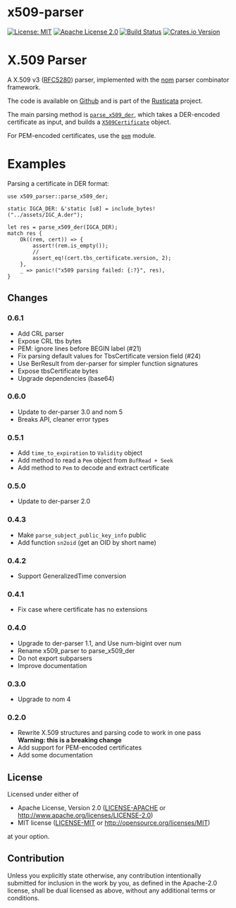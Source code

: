 # x509-parser

[![License: MIT](https://img.shields.io/badge/License-MIT-yellow.svg)](./LICENSE-MIT)
[![Apache License 2.0](https://img.shields.io/badge/License-Apache%202.0-blue.svg)](./LICENSE-APACHE)
[![Build Status](https://travis-ci.org/rusticata/x509-parser.svg?branch=master)](https://travis-ci.org/rusticata/x509-parser)
[![Crates.io Version](https://img.shields.io/crates/v/x509-parser.svg)](https://crates.io/crates/x509-parser)

<!-- cargo-sync-readme start -->

# X.509 Parser

A X.509 v3 ([RFC5280]) parser, implemented with the [nom](https://github.com/Geal/nom)
parser combinator framework.

The code is available on [Github](https://github.com/rusticata/x509-parser)
and is part of the [Rusticata](https://github.com/rusticata) project.

The main parsing method is [`parse_x509_der`](fn.parse_x509_der.html), which takes a DER-encoded
certificate as input, and builds a [`X509Certificate`](x509/struct.X509Certificate.html) object.

For PEM-encoded certificates, use the [`pem`](pem/index.html) module.

# Examples

Parsing a certificate in DER format:

```rust,no_run
use x509_parser::parse_x509_der;

static IGCA_DER: &'static [u8] = include_bytes!("../assets/IGC_A.der");

let res = parse_x509_der(IGCA_DER);
match res {
    Ok((rem, cert)) => {
        assert!(rem.is_empty());
        //
        assert_eq!(cert.tbs_certificate.version, 2);
    },
    _ => panic!("x509 parsing failed: {:?}", res),
}
```

[RFC5280]: https://tools.ietf.org/html/rfc5280

<!-- cargo-sync-readme end -->

## Changes

### 0.6.1

- Add CRL parser
- Expose CRL tbs bytes
- PEM: ignore lines before BEGIN label (#21)
- Fix parsing default values for TbsCertificate version field (#24)
- Use BerResult from der-parser for simpler function signatures
- Expose tbsCertificate bytes
- Upgrade dependencies (base64)

### 0.6.0

- Update to der-parser 3.0 and nom 5
- Breaks API, cleaner error types

### 0.5.1

- Add `time_to_expiration` to `Validity` object
- Add method to read a `Pem` object from `BufRead + Seek`
- Add method to `Pem` to decode and extract certificate

### 0.5.0

- Update to der-parser 2.0

### 0.4.3

- Make `parse_subject_public_key_info` public
- Add function `sn2oid` (get an OID by short name)

### 0.4.2

- Support GeneralizedTime conversion

### 0.4.1

- Fix case where certificate has no extensions

### 0.4.0

- Upgrade to der-parser 1.1, and Use num-bigint over num
- Rename x509_parser to parse_x509_der
- Do not export subparsers
- Improve documentation

### 0.3.0

- Upgrade to nom 4

### 0.2.0

- Rewrite X.509 structures and parsing code to work in one pass
  **Warning: this is a breaking change**
- Add support for PEM-encoded certificates
- Add some documentation

## License

Licensed under either of

 * Apache License, Version 2.0
   ([LICENSE-APACHE](LICENSE-APACHE) or http://www.apache.org/licenses/LICENSE-2.0)
 * MIT license
   ([LICENSE-MIT](LICENSE-MIT) or http://opensource.org/licenses/MIT)

at your option.

## Contribution

Unless you explicitly state otherwise, any contribution intentionally submitted
for inclusion in the work by you, as defined in the Apache-2.0 license, shall be
dual licensed as above, without any additional terms or conditions.
